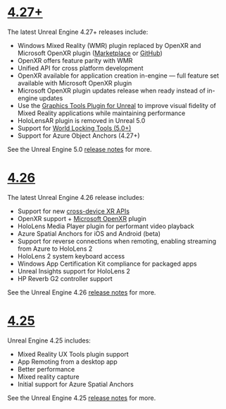 # [4.27+](#tab/ue427)

The latest Unreal Engine 4.27+ releases include:
* Windows Mixed Reality (WMR) plugin replaced by OpenXR and Microsoft OpenXR plugin ([Marketplace](https://www.unrealengine.com/marketplace/en-US/product/ef8930ca860148c498b46887da196239) or [GitHub](https://github.com/microsoft/Microsoft-OpenXR-Unreal))
* OpenXR offers feature parity with WMR
* Unified API for cross platform development
* OpenXR available for application creation in-engine — full feature set available with Microsoft OpenXR plugin
* Microsoft OpenXR plugin updates release when ready instead of in-engine updates
* Use the [Graphics Tools Plugin for Unreal](https://github.com/microsoft/MixedReality-GraphicsTools-Unreal) to improve visual fidelity of Mixed Reality applications while maintaining performance
* HoloLensAR plugin is removed in Unreal 5.0
* Support for [World Locking Tools (5.0+)](https://github.com/microsoft/WorldLockingTools-Unreal)
* Support for Azure Object Anchors (4.27+)


See the Unreal Engine 5.0 <a href="https://docs.unrealengine.com/5.0/en-US/unreal-engine-5.0-release-notes/" target="_blank" title="Unreal Engine 5.0 release notes">release notes</a> for more. 
# [4.26](#tab/ue426)


The latest Unreal Engine 4.26 release includes:
* Support for new [cross-device XR APIs](../unreal-porting.md)
* OpenXR support + [Microsoft OpenXR](https://github.com/microsoft/Microsoft-OpenXR-Unreal) plugin 
* HoloLens Media Player plugin for performant video playback
* Azure Spatial Anchors for iOS and Android (beta)
* Support for reverse connections when remoting, enabling streaming from Azure to HoloLens 2
* HoloLens 2 system keyboard access
* Windows App Certification Kit compliance for packaged apps
* Unreal Insights support for HoloLens 2
* HP Reverb G2 controller support


See the Unreal Engine 4.26 <a href="https://docs.unrealengine.com/Support/Builds/ReleaseNotes/4_26/index.html" target="_blank" title="Unreal Engine 4.26 release notes">release notes</a> for more. 


# [4.25](#tab/ue425)

Unreal Engine 4.25 includes:
* Mixed Reality UX Tools plugin support
* App Remoting from a desktop app
* Better performance
* Mixed reality capture
* Initial support for Azure Spatial Anchors

See the Unreal Engine 4.25 <a href="https://docs.unrealengine.com/Support/Builds/ReleaseNotes/4_25/index.html" target="_blank" title="Unreal Engine 4.25 release notes">release notes</a> for more.
